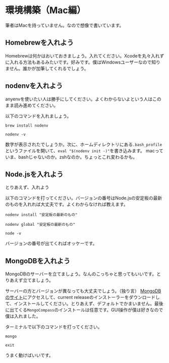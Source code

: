 # 環境構築（Mac編）

筆者はMacを持っていません。なので想像で書いています。

## Homebrewを入れよう
Homebrewは何かはおいておきましょう。入れてください。Xcodeを丸々入れずに入れる方法もあるみたいです。好みです。僕はWindowsユーザーなので知りません。誰かが加筆してくれるでしょう。

## nodenvを入れよう
anyenvを使いたい人は勝手にしてください。よくわからないよという人はこのまま読み進めてください。

以下のコマンドを入れましょう。
```
brew install nodenv
```
```
nodenv -v
```

数字が表示されたでしょうか。次に、ホームディレクトリにある`.bash_profile`というファイルを開いて、`eval "$(nodenv init -)"`を書き込みます。
macっていま、bashじゃないのか。zshなのか。ちょっとこれ変わるかも。

## Node.jsを入れよう
とりあえず、入れよう

以下のコマンドを打ってください。バージョンの番号はNode.jsの安定板の最新のものを入れれば大丈夫です。よくわからなければ教えます。
```
nodenv install "安定板の最新のもの"
```
```
nodenv global "安定板の最新のもの"
```
```
node -v
```
バージョンの番号が出てくればオッケーです。

## MongoDBを入れよう
MongoDBのサーバーを立てましょう。なんのこっちゃと思ってもいいです。とりあえず立てましょう。

サーバーの方とバージョンが異なっても大丈夫でしょう。（独り言）
[MongoDBのサイト](https://www.mongodb.com/download-center/community)にアクセスして、current releaseのインストーラーをダウンロードして、インストールしてください。とりあえず、デフォルトでかまいません。最後に出てくる`MongoCompass`のインストールは任意です。GUI操作が僕は好きなので僕は入れました。



ターミナルで以下のコマンドを打ってください。

```
mongo
```
```
exit
```
うまく動けばいいです。
